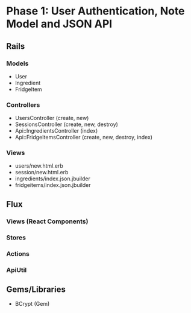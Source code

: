 # Phase 1: User Authentication, Note Model and JSON API

## Rails
### Models
* User
* Ingredient
* FridgeItem

### Controllers
* UsersController (create, new)
* SessionsController (create, new, destroy)
* Api::IngredientsController (index)
* Api::FridgeItemsController (create, new, destroy, index)

### Views
* users/new.html.erb
* session/new.html.erb
* ingredients/index.json.jbuilder
* fridgeitems/index.json.jbuilder

## Flux
### Views (React Components)

### Stores

### Actions

### ApiUtil

## Gems/Libraries
* BCrypt (Gem)
